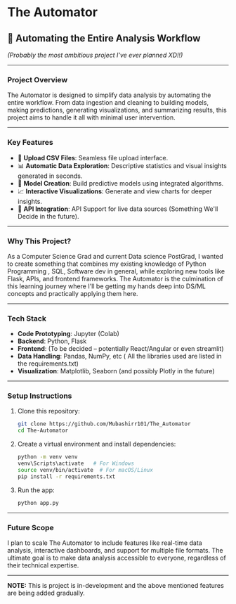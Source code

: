 # **The Automator**

## 🚀 Automating the Entire Analysis Workflow  
*(Probably the most ambitious project I've ever planned XD!!)*

---

### **Project Overview**  
The Automator is designed to simplify data analysis by automating the entire workflow. From data ingestion and cleaning to building models, making predictions, generating visualizations, and summarizing results, this project aims to handle it all with minimal user intervention.

---

### **Key Features**  
- 📁 **Upload CSV Files**: Seamless file upload interface.  
- 📊 **Automatic Data Exploration**: Descriptive statistics and visual insights generated in seconds.  
- 🤖 **Model Creation**: Build predictive models using integrated algorithms.  
- 📈 **Interactive Visualizations**: Generate and view charts for deeper insights.  
- 📡 **API Integration**: API Support for live data sources (Something We'll Decide in the future).  

---

### **Why This Project?**  
As a Computer Science Grad and current Data science PostGrad, I wanted to create something that combines my existing knowledge of Python Programming , SQL, Software dev in general, while exploring new tools like Flask, APIs, and frontend frameworks. 
The Automator is the culmination of this learning journey where I'll be getting my hands deep into DS/ML concepts and practically applying them here.

---

### **Tech Stack**  
- **Code Prototyping**: Jupyter (Colab)
- **Backend**: Python, Flask  
- **Frontend**: (To be decided – potentially React/Angular or even streamlit)  
- **Data Handling**: Pandas, NumPy, etc ( All the libraries used are listed in the requirements.txt)
- **Visualization**: Matplotlib, Seaborn (and possibly Plotly in the future)  

---

### **Setup Instructions**  
1. Clone this repository:  
   ```bash
   git clone https://github.com/Mubashirr101/The_Automator
   cd The-Automator
   ```

2. Create a virtual environment and install dependencies:  
   ```bash
   python -m venv venv
   venv\Scripts\activate   # For Windows
   source venv/bin/activate  # For macOS/Linux
   pip install -r requirements.txt
   ```

3. Run the app:  
   ```bash
   python app.py
   ```

---

### **Future Scope**  
I plan to scale The Automator to include features like real-time data analysis, interactive dashboards, and support for multiple file formats. The ultimate goal is to make data analysis accessible to everyone, regardless of their technical expertise.

---

**NOTE:** This is project is in-development and the above mentioned features are being added gradually.
